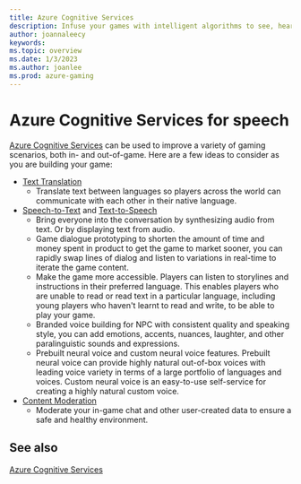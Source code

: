 ```yaml
---
title: Azure Cognitive Services
description: Infuse your games with intelligent algorithms to see, hear, speak, understand and interpret your player needs through natural methods of communication
author: joannaleecy
keywords: 
ms.topic: overview
ms.date: 1/3/2023
ms.author: joanlee
ms.prod: azure-gaming
---
```


# Azure Cognitive Services for speech

[Azure Cognitive Services](/azure/cognitive-services/) can be used to improve a variety of gaming scenarios, both in- and out-of-game.  Here are a few ideas to consider as you are building your game:

* [Text Translation](/azure/cognitive-services/speech-service/gaming-concepts)
  * Translate text between languages so players across the world can communicate with each other in their native language.
* [Speech-to-Text](/azure/cognitive-services/speech-service/gaming-concepts) and [Text-to-Speech](/azure/cognitive-services/speech-service/gaming-concepts)
  * Bring everyone into the conversation by synthesizing audio from text. Or by displaying text from audio.  
  * Game dialogue prototyping to shorten the amount of time and money spent in product to get the game to market sooner, you can rapidly swap lines of dialog and listen to variations in real-time to iterate the game content.
  * Make the game more accessible. Players can listen to storylines and instructions in their preferred language. This enables players who are unable to read or read text in a particular language, including young players who haven't learnt to read and write, to be able to play your game.
  * Branded voice building for NPC with consistent quality and speaking style, you can add emotions, accents, nuances, laughter, and other paralinguistic sounds and expressions.
  * Prebuilt neural voice and custom neural voice features. Prebuilt neural voice can provide highly natural out-of-box voices with leading voice variety in terms of a large portfolio of languages and voices. Custom neural voice is an easy-to-use self-service for creating a highly natural custom voice.
* [Content Moderation](/azure/cognitive-services/content-moderator/)
  * Moderate your in-game chat and other user-created data to ensure a safe and healthy environment.
  
## See also

[Azure Cognitive Services](/azure/cognitive-services/speech-service/gaming-concepts)
